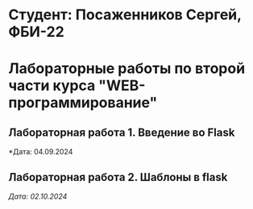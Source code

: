 # Студент: Посаженников Сергей, ФБИ-22

# Лабораторные работы по второй части курса "WEB-программирование"

## Лабораторная работа 1. Введение во Flask

*Дата: 04.09.2024

## Лабораторная работа 2. Шаблоны в flask

*Дата: 02.10.2024*
